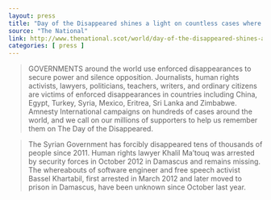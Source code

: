 ```yaml
---
layout: press
title: "Day of the Disappeared shines a light on countless cases where government opponents have simply vanished"
source: "The National"
link: http://www.thenational.scot/world/day-of-the-disappeared-shines-a-light-on-countless-cases-where-government-opponents-have-simply-vanished.21749
categories: [ press ]
---
```


> GOVERNMENTS around the world use enforced disappearances to secure
> power and silence opposition. Journalists, human rights activists,
> lawyers, politicians, teachers, writers, and ordinary citizens are
> victims of enforced disappearances in countries including China,
> Egypt, Turkey, Syria, Mexico, Eritrea, Sri Lanka and
> Zimbabwe. Amnesty International campaigns on hundreds of cases
> around the world, and we call on our millions of supporters to help
> us remember them on The Day of the Disappeared.

> The Syrian Government has forcibly disappeared tens of thousands of
> people since 2011. Human rights lawyer Khalil Ma’touq was arrested
> by security forces in October 2012 in Damascus and remains
> missing. The whereabouts of software engineer and free speech
> activist Bassel Khartabil, first arrested in March 2012 and later
> moved to prison in Damascus, have been unknown since October last
> year.
